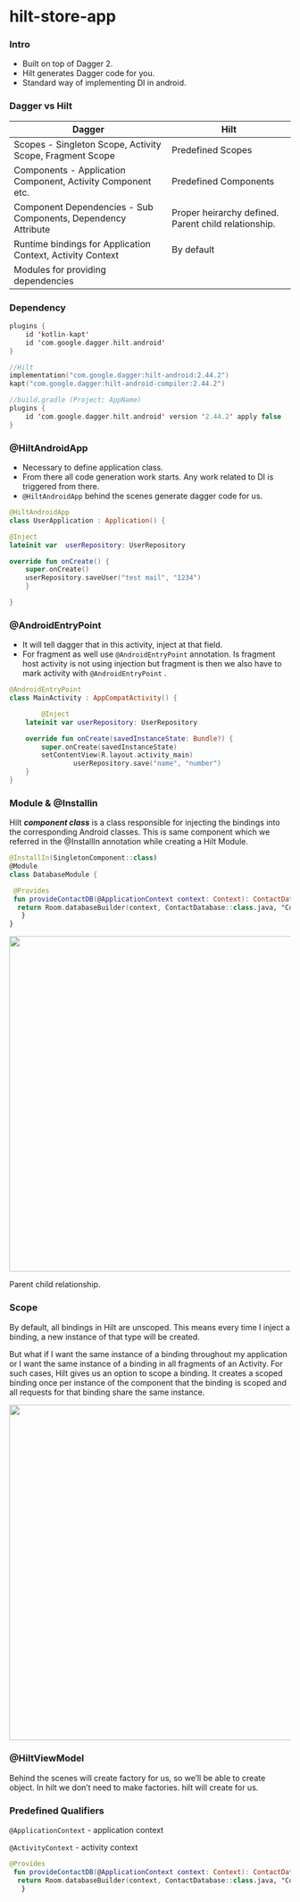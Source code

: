 # hilt-store-app

### Intro

- Built on top of Dagger 2.
- Hilt generates Dagger code for you.
- Standard way of implementing DI in android.

### Dagger vs Hilt

| Dagger | Hilt |
| --- | --- |
| Scopes - Singleton Scope, Activity Scope, Fragment Scope | Predefined Scopes |
| Components - Application Component, Activity Component etc. | Predefined Components |
| Component Dependencies - Sub Components, Dependency Attribute | Proper heirarchy defined. Parent child relationship. |
| Runtime bindings for Application Context, Activity Context | By default |
| Modules for providing dependencies |  |

### Dependency

```kotlin
plugins {
    id 'kotlin-kapt'
    id 'com.google.dagger.hilt.android'
}

//Hilt
implementation("com.google.dagger:hilt-android:2.44.2")
kapt("com.google.dagger:hilt-android-compiler:2.44.2")
```

```kotlin
//build.gradle (Project: AppName)
plugins {
    id 'com.google.dagger.hilt.android' version '2.44.2' apply false
}
```

### @HiltAndroidApp

- Necessary to define application class.
- From there all code generation work starts. Any work related to DI is triggered from there.
- `@HiltAndroidApp` behind the scenes generate dagger code for us.

```kotlin
@HiltAndroidApp
class UserApplication : Application() {

@Inject
lateinit var  userRepository: UserRepository

override fun onCreate() {
	super.onCreate()
	userRepository.saveUser("test mail", "1234")
    }

}
```

### @AndroidEntryPoint

- It will tell dagger that in this activity, inject at that field.
- For fragment as well use `@AndroidEntryPoint` annotation. Is fragment host activity is not using injection but fragment is then we also have to mark activity with `@AndroidEntryPoint` .

```kotlin
@AndroidEntryPoint
class MainActivity : AppCompatActivity() {

		@Inject
    lateinit var userRepository: UserRepository

    override fun onCreate(savedInstanceState: Bundle?) {
        super.onCreate(savedInstanceState)
        setContentView(R.layout.activity_main)
				userRepository.save("name", "number")
    }
}
```

### Module & @Installin

Hilt ***component class*** is a class responsible for injecting the bindings into the corresponding Android classes. This is same component which we referred in the @InstallIn annotation while creating a Hilt Module.

```kotlin
@InstallIn(SingletonComponent::class)
@Module
class DatabaseModule {

 @Provides
 fun provideContactDB(@ApplicationContext context: Context): ContactDatabase {
  return Room.databaseBuilder(context, ContactDatabase::class.java, "ContactDB").build()
   }
}
```

<p align="center">
<img width="600" src="https://i.ibb.co/c1ZCtVs/component-hierarchy.png">
</p>

Parent child relationship.

### Scope

By default, all bindings in Hilt are unscoped. This means every time I inject a binding, a new instance of that type will be created.

But what if I want the same instance of a binding throughout my application or I want the same instance of a binding in all fragments of an Activity. For such cases, Hilt gives us an option to scope a binding. It creates a scoped binding once per instance of the component that the binding is scoped and all requests for that binding share the same instance.

<p align="center">
<img width="600" src="https://s3.us-west-2.amazonaws.com/secure.notion-static.com/00f41095-77a8-4dfc-acbe-40ce1b87c787/Untitled.png?X-Amz-Algorithm=AWS4-HMAC-SHA256&X-Amz-Content-Sha256=UNSIGNED-PAYLOAD&X-Amz-Credential=AKIAT73L2G45EIPT3X45%2F20230207%2Fus-west-2%2Fs3%2Faws4_request&X-Amz-Date=20230207T061542Z&X-Amz-Expires=86400&X-Amz-Signature=ab07b4818ffc02f49b16fea4f79b6da41b0016f208e89c6f5506bfc0ef70f97f&X-Amz-SignedHeaders=host&response-content-disposition=filename%3D%22Untitled.png%22&x-id=GetObject">
</p>

### @HiltViewModel

Behind the scenes will create factory for us, so we’ll be able to create object. In hilt we don’t need to make factories. hilt will create for us.

### Predefined Qualifiers

`@ApplicationContext` - application context

`@ActivityContext` - activity context

```kotlin
@Provides
 fun provideContactDB(@ApplicationContext context: Context): ContactDatabase {
  return Room.databaseBuilder(context, ContactDatabase::class.java, "ContactDB").build()
   }
```
